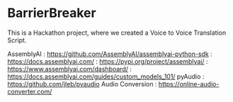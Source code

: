 # BarrierBreaker
This is a Hackathon project, where we created a Voice to Voice Translation Script.

AssemblyAI : https://github.com/AssemblyAI/assemblyai-python-sdk
           : https://docs.assemblyai.com/
           : https://pypi.org/project/assemblyai/
           : https://www.assemblyai.com/dashboard/
           : https://docs.assemblyai.com/guides/custom_models_101/
pyAudio : https://github.com/jleb/pyaudio
Audio Conversion : https://online-audio-converter.com/

